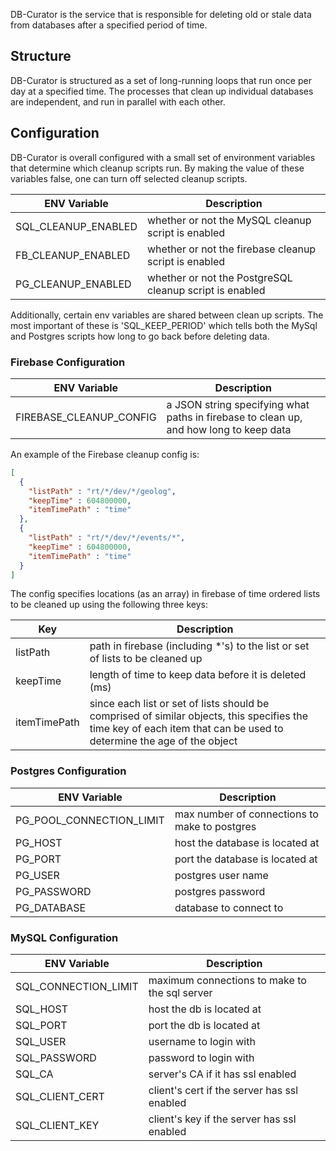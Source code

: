 DB-Curator is the service that is responsible for deleting old or stale data from databases after a specified period of time.

## Structure

DB-Curator is structured as a set of long-running loops that run once per day at a specified time. The processes that clean up individual databases are independent, and run in parallel with each other.

## Configuration

DB-Curator is overall configured with a small set of environment variables that determine which cleanup scripts run. By making the value of these variables false, one can turn off selected cleanup scripts.

| ENV Variable | Description |
| --- | --- |
| SQL_CLEANUP_ENABLED | whether or not the MySQL cleanup script is enabled |
| FB_CLEANUP_ENABLED | whether or not the firebase cleanup script is enabled |
| PG_CLEANUP_ENABLED | whether or not the PostgreSQL cleanup script is enabled |

Additionally, certain env variables are shared between clean up scripts. The most important of these is 'SQL_KEEP_PERIOD' which tells both the MySql and Postgres scripts how long to go back before deleting data.

### Firebase Configuration

| ENV Variable | Description |
| --- | --- |
| FIREBASE_CLEANUP_CONFIG | a JSON string specifying what paths in firebase to clean up, and how long to keep data |

An example of the Firebase cleanup config is:

```json
[
  {
    "listPath" : "rt/*/dev/*/geolog",
    "keepTime" : 604800000,
    "itemTimePath" : "time"
  },
  {
    "listPath" : "rt/*/dev/*/events/*",
    "keepTime" : 604800000,
    "itemTimePath" : "time"
  }
]
```

The config specifies locations (as an array) in firebase of time ordered lists to be cleaned up using the following three keys:

| Key | Description |
| --- | --- |
| listPath | path in firebase (including *'s) to the list or set of lists to be cleaned up |
| keepTime | length of time to keep data before it is deleted (ms) |
| itemTimePath | since each list or set of lists should be comprised of similar objects, this specifies the time key of each item that can be used to determine the age of the object |

### Postgres Configuration

| ENV Variable | Description |
| --- | --- |
| PG_POOL_CONNECTION_LIMIT | max number of connections to make to postgres |
| PG_HOST | host the database is located at |
| PG_PORT | port the database is located at |
| PG_USER | postgres user name |
| PG_PASSWORD | postgres password |
| PG_DATABASE | database to connect to |

### MySQL Configuration

| ENV Variable | Description |
| --- | --- |
| SQL_CONNECTION_LIMIT | maximum connections to make to the sql server |
| SQL_HOST | host the db is located at |
| SQL_PORT | port the db is located at |
| SQL_USER | username to login with |
| SQL_PASSWORD | password to login with |
| SQL_CA | server's CA if it has ssl enabled |
| SQL_CLIENT_CERT | client's cert if the server has ssl enabled |
| SQL_CLIENT_KEY | client's key if the server has ssl enabled |